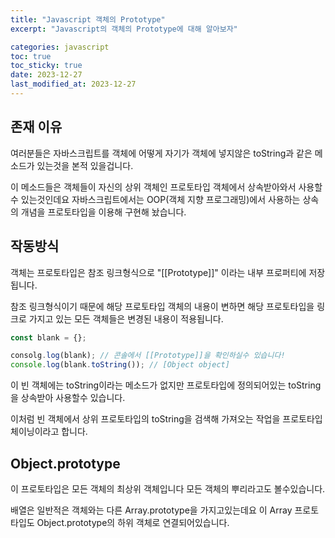 ```yaml
---
title: "Javascript 객체의 Prototype"
excerpt: "Javascript의 객체의 Prototype에 대해 알아보자"

categories: javascript
toc: true
toc_sticky: true
date: 2023-12-27
last_modified_at: 2023-12-27
---
```


## 존재 이유

여러분들은 자바스크립트를 객체에 어떻게 자기가 객체에 넣지않은 toString과 같은 메소드가 있는것을 본적 있을겁니다.

이 메소드들은 객체들이 자신의 상위 객체인 프로토타입 객체에서 상속받아와서 사용할수 있는것인데요 자바스크립트에서는 OOP(객체 지향 프로그래밍)에서 사용하는 상속의 개념을 프로토타입을
이용해 구현해 놨습니다.

## 작동방식

객체는 프로토타입은 참조 링크형식으로 "[[Prototype]]" 이라는 내부 프로퍼티에 저장됩니다.

참조 링크형식이기 때문에 해당 프로토타입 객체의 내용이 변하면 해당 프로토타입을 링크로 가지고 있는 모든 객체들은 변경된 내용이 적용됩니다.

```js
const blank = {};

consolg.log(blank); // 콘솔에서 [[Prototype]]을 확인하실수 있습니다!
console.log(blank.toString()); // [Object object]
```

이 빈 객체에는 toString이라는 메소드가 없지만 프로토타입에 정의되어있는 toString을 상속받아 사용할수 있습니다.

이처럼 빈 객체에서 상위 프로토타입의 toString을 검색해 가져오는 작업을 프로토타입 체이닝이라고 합니다.

## Object.prototype

이 프로토타입은 모든 객체의 최상위 객체입니다 모든 객체의 뿌리라고도 볼수있습니다.

배열은 일반적은 객체와는 다른 Array.prototype을 가지고있는데요 이 Array 프로토타입도 Object.prototype의 하위 객체로 연결되어있습니다.

